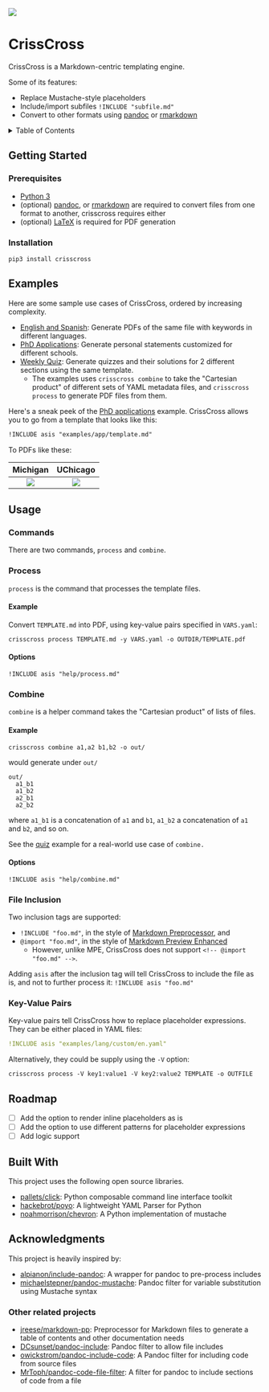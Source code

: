 ![](https://img.shields.io/pypi/pyversions/crisscross)

# CrissCross

CrissCross is a Markdown-centric templating engine. 

Some of its features: 

- Replace Mustache-style placeholders
- Include/import subfiles `!INCLUDE "subfile.md"`
- Convert to other formats using [pandoc](https://pandoc.org/) or [rmarkdown](https://github.com/rstudio/rmarkdown)

<details>

<summary>Table of Contents</summary>

- [CrissCross](#crisscross)
  - [Getting Started](#getting-started)
    - [Prerequisites](#prerequisites)
    - [Installation](#installation)
  - [Examples](#examples)
  - [Usage](#usage)
    - [Commands](#commands)
    - [Process](#process)
      - [Example](#example)
      - [Options](#options)
    - [Combine](#combine)
      - [Example](#example-1)
      - [Options](#options-1)
    - [File Inclusion](#file-inclusion)
    - [Key-Value Pairs](#key-value-pairs)
  - [Roadmap](#roadmap)
  - [Built With](#built-with)
  - [Acknowledgments](#acknowledgments)
    - [Other related projects](#other-related-projects)
</details>

## Getting Started

### Prerequisites

- [Python 3](https://www.python.org/)
- (optional) [pandoc](https://github.com/jgm/pandoc), or [rmarkdown](https://github.com/rstudio/rmarkdown) are required to convert files from one format to another, crisscross requires either
- (optional) [LaTeX](https://www.latex-project.org/) is required for PDF generation

### Installation

```
pip3 install crisscross
```

## Examples

Here are some sample use cases of CrissCross, ordered by increasing complexity. 

- [English and Spanish](https://github.com/pnlng/crisscross/tree/master/examples/lang): Generate PDFs of the same file with keywords in different languages. 
- [PhD Applications](https://github.com/pnlng/crisscross/tree/master/examples/app): Generate personal statements customized for different schools. 
- [Weekly Quiz](https://github.com/pnlng/crisscross/tree/master/examples/quiz): Generate quizzes and their solutions for 2 different sections using the same template. 
  - The examples uses `crisscross combine` to take the "Cartesian product" of different sets of YAML metadata files, and `crisscross process` to generate PDF files from them. 

Here's a sneak peek of the [PhD applications](https://github.com/pnlng/crisscross/tree/master/examples/app) example. CrissCross allows you to go from a template that looks like this:

```markdown
!INCLUDE asis "examples/app/template.md"
```

To PDFs like these:

Michigan            |  UChicago
:-------------------------:|:-------------------------:
![](https://raw.githubusercontent.com/pnlng/crisscross/master/screenshots/michigan.png)  |  ![](https://raw.githubusercontent.com/pnlng/crisscross/master/screenshots/uchicago.png)


## Usage

### Commands

There are two commands, `process` and `combine`.

### Process

`process` is the command that processes the template files. 

#### Example

Convert `TEMPLATE.md` into PDF, using key-value pairs specified in `VARS.yaml`:

```shell
crisscross process TEMPLATE.md -y VARS.yaml -o OUTDIR/TEMPLATE.pdf
```
#### Options

```
!INCLUDE asis "help/process.md"
```

### Combine

`combine` is a helper command takes the "Cartesian product" of lists of files. 

#### Example

```shell
crisscross combine a1,a2 b1,b2 -o out/
```

would generate under `out/`

```
out/
  a1_b1
  a1_b2
  a2_b1
  a2_b2
```

where `a1_b1` is a concatenation of `a1` and `b1`, `a1_b2` a concatenation of `a1` and `b2`, and so on. 

See the [quiz](https://github.com/pnlng/crisscross/tree/master/examples/quiz) example for a real-world use case of `combine.`

#### Options

```shell
!INCLUDE asis "help/combine.md"
```

### File Inclusion

Two inclusion tags are supported:

- `!INCLUDE "foo.md"`, in the style of [Markdown Preprocessor](https://github.com/jreese/markdown-pp#includes), and
- `@import "foo.md"`, in the style of [Markdown Preview Enhanced](https://shd101wyy.github.io/markdown-preview-enhanced/#/file-imports)
  - However, unlike MPE, CrissCross does not support `<!-- @import "foo.md" -->`. 

Adding `asis` after the inclusion tag will tell CrissCross to include the file as is, and not to further process it: `!INCLUDE asis "foo.md"`

### Key-Value Pairs

Key-value pairs tell CrissCross how to replace placeholder expressions. They can be either placed in YAML files:

```yaml
!INCLUDE asis "examples/lang/custom/en.yaml"
```

Alternatively, they could be supply using the `-V` option:

```
crisscross process -V key1:value1 -V key2:value2 TEMPLATE -o OUTFILE
```

## Roadmap

- [ ] Add the option to render inline placeholders as is
- [ ] Add the option to use different patterns for placeholder expressions
- [ ] Add logic support

## Built With

This project uses the following open source libraries.

- [pallets/click](https://github.com/pallets/click): Python composable command line interface toolkit
- [hackebrot/poyo](https://github.com/hackebrot/poyo): A lightweight YAML Parser for Python
- [noahmorrison/chevron](https://github.com/noahmorrison/chevron): A Python implementation of mustache

## Acknowledgments

This project is heavily inspired by:

- [alpianon/include-pandoc](https://github.com/alpianon/include-pandoc): A wrapper for pandoc to pre-process includes
- [michaelstepner/pandoc-mustache](https://github.com/michaelstepner/pandoc-mustache): Pandoc filter for variable substitution using Mustache syntax
  
### Other related projects

- [jreese/markdown-pp](https://github.com/jreese/markdown-pp): Preprocessor for Markdown files to generate a table of contents and other documentation needs
- [DCsunset/pandoc-include](https://github.com/DCsunset/pandoc-include): Pandoc filter to allow file includes
- [owickstrom/pandoc-include-code](https://github.com/owickstrom/pandoc-include-code): A Pandoc filter for including code from source files
- [MrToph/pandoc-code-file-filter](https://github.com/MrToph/pandoc-code-file-filter): A filter for pandoc to include sections of code from a file
